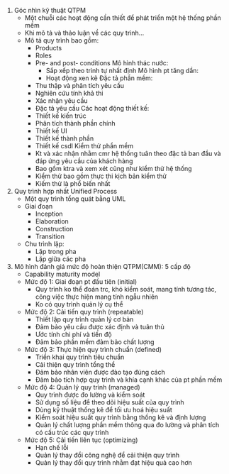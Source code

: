 1. Góc nhìn kỹ thuật QTPM
	- Một chuỗi các hoạt động cần thiết để phát triển một hệ thống phần mềm
	- Khi mô tả và thảo luận về các quy trình...
	- Mô tả quy trình bao gồm:
		- Products
		- Roles
		- Pre- and post- conditions
		Mô hình thác nước:
			- Sắp xếp theo trình tự nhất định
		Mô hình pt tăng dần:
			- Hoạt động xen kẽ
	Đặc tả phần mềm:
		- Thu thập và phân tích yêu cầu
		- Nghiên cứu tính khả thi
		- Xác nhận yêu cầu
		- Đặc tả yêu cầu
	Các hoạt động thiết kế:
		- Thiết kế kiến trúc
		- Phân tích thành phần chính
		- Thiết kế UI
		- Thiết kế thành phần
		- Thiết kế csdl
	Kiểm thử phần mềm
		- Kt và xác nhận nhằm cmr hệ thống tuân theo đặc tả ban đầu và đáp ứng yêu cầu của khách hàng
		- Bao gồm ktra và xem xét cũng như kiểm thử hệ thống
		- Kiểm thử bao gồm thực thi kịch bản kiểm thử
		- Kiếm thử là phổ biến nhất
2. Quy trình hợp nhất Unified Process
	- Một quy trình tổng quát bằng UML
	- Giai đoạn
		- Inception
		- Elaboration
		- Construction
		- Transition
	- Chu trình lặp:
		- Lặp trong pha
		- Lặp giữa các pha
3. Mô hình đánh giá mức độ hoàn thiện QTPM(CMM): 5 cấp độ
	- Capability maturity model
	- Mức độ 1: Giai đoạn pt đầu tiên (initial)
		- Quy trình ko thể đoán trc, khó kiểm soát, mang tính tương tác, công việc thực hiện mang tính ngẫu nhiên
		- Ko có quy trình quản lý cụ thể
	- Mức độ 2: Cải tiến quy trình (repeatable)
		- Thiết lập quy trình quản lý cơ bản
		- Đảm bảo yêu cầu được xác định và tuân thủ
		- Ước tính chi phí và tiến độ
		- Đảm bảo phần mềm đảm bảo chất lượng
	- Mức độ 3: Thực hiện quy trình chuẩn (defined)
		- Triển khai quy trình tiêu chuẩn
		- Cải thiện quy trình tổng thể
		- Đảm bảo nhân viên được đào tạo đúng cách
		- Đảm bảo tích hợp quy trình và khía cạnh khác của pt phần mềm
	- Mức độ 4: Quản lý quy trình (managed)
		- Quy trình được đo lường và kiểm soát
		- Sử dụng số liệu để theo dõi hiệu suất của quy trình
		- Dùng kỹ thuật thống kê để tối ưu hoá hiệu suất
		- Kiểm soát hiệu suất quy trình bằng thống kê và định lượng
		- Quản lý chất lượng phần mềm thông qua đo lường và phân tích có cấu trúc các quy trình
	- Mức độ 5: Cải tiến liên tục (optimizing)
		- Hạn chế lỗi
		- Quản lý thay đổi công nghệ để cải thiện quy trình
		- Quản lý thay đổi quy trình nhằm đạt hiệu quả cao hơn